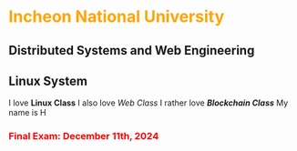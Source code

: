 # <font color="FFA500"> Incheon National University </font>
## Distributed Systems and Web Engineering
## Linux System
I love **Linux Class**
I also love _Web Class_
I rather love **_Blockchain Class_**
My name is H
### <font color="red"> Final Exam: December 11th, 2024</font>